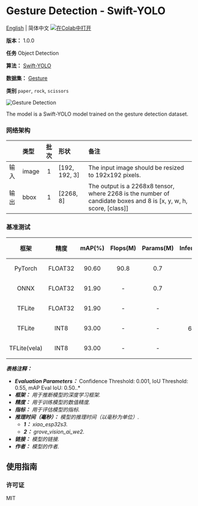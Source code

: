 # Gesture Detection - Swift-YOLO

[English](../en/Gesture_Detection_Swift-YOLO_192.md) | 简体中文 [![在Colab中打开](https://colab.research.google.com/assets/colab-badge.svg)](https://colab.research.google.com/github/seeed-studio/sscma-model-zoo/blob/main/notebooks/zh_CN/Gesture_Detection_Swift-YOLO_192.ipynb)

**版本：** 1.0.0

**任务** Object Detection

**算法：** [Swift-YOLO](https://github.com/Seeed-Studio/ModelAssistant/blob/main/configs/swift_yolo/swift_yolo_tiny_1xb16_300e_coco.py)

**数据集：** [Gesture](https://universe.roboflow.com/rsp/paper-aaj0p/dataset/33)

**类别** `paper`, `rock`, `scissors`

![Gesture Detection](https://files.seeedstudio.com/sscma/static/detection_gesture.png)

The model is a Swift-YOLO model trained on the gesture detection dataset.

### 网络架构

|    | 类型    |  批次  | 形状            | 备注                                                                                                               |
|:---|:------|:----:|:--------------|:-----------------------------------------------------------------------------------------------------------------|
| 输入 | image |  1   | [192, 192, 3] | The input image should be resized to 192x192 pixels.                                                             |
| 输出 | bbox  |  1   | [2268, 8]     | The output is a 2268x8 tensor, where 2268 is the number of candidate boxes and 8 is [x, y, w, h, score, [class]] |
### 基准测试

|      框架      |   精度    |  mAP(%)  |  Flops(M)  |  Params(M)  |    Inference(ms)    |                                                                             下载                                                                             |      作者      |
|:------------:|:-------:|:--------:|:----------:|:-----------:|:-------------------:|:----------------------------------------------------------------------------------------------------------------------------------------------------------:|:------------:|
|   PyTorch    | FLOAT32 |  90.60   |    90.8    |     0.7     |          -          |     [链接](https://files.seeedstudio.com/sscma/model_zoo/detection/gesture/swift_yolo_1xb16_300e_coco_sha1_adda465db843aae8384c90c82e223c2cd931cad2.pth)     | Seeed Studio |
|     ONNX     | FLOAT32 |  91.90   |     -      |     0.7     |          -          |    [链接](https://files.seeedstudio.com/sscma/model_zoo/detection/gesture/swift_yolo_1xb16_300e_coco_sha1_6f0e8c8ad5a6eb5c9afb5f18f43063dcc065c4b8.onnx)     | Seeed Studio |
|    TFLite    | FLOAT32 |  91.90   |     -      |      -      |          -          |   [链接](https://files.seeedstudio.com/sscma/model_zoo/detection/gesture/swift_yolo_1xb16_300e_coco_sha1_54f794c25b545a1d33502e3f93a620c4cecfb1f9.tflite)    | Seeed Studio |
|    TFLite    |  INT8   |  93.00   |     -      |      -      | 642.0<sup>(1)</sup> |   [链接](https://files.seeedstudio.com/sscma/model_zoo/detection/gesture/swift_yolo_1xb16_300e_coco_sha1_8d25b2b0be2a0ea38d3fe0aca5ce3891f7aa67c5.tflite)    | Seeed Studio |
| TFLite(vela) |  INT8   |  93.00   |     -      |      -      |  47<sup>(2)</sup>   | [链接](https://files.seeedstudio.com/sscma/model_zoo/detection/gesture/swift_yolo_1xb16_300e_coco_sha1_8d25b2b0be2a0ea38d3fe0aca5ce3891f7aa67c5_vela.tflite) | Seeed Studio |

***表格注释：***

- ***Evaluation Parameters：***  Confidence Threshold: 0.001, IoU Threshold: 0.55, mAP Eval IoU: 0.50..*
- ***框架：** 用于推断模型的深度学习框架.*
- ***精度：** 用于训练模型的数值精度.*
- ***指标：** 用于评估模型的指标.*
- ***推理时间（毫秒）：** 模型的推理时间（以毫秒为单位）.*
  - ***1：** xiao_esp32s3.*
  - ***2：** grove_vision_ai_we2.*
- ***链接：** 模型的链接.*
- ***作者：** 模型的作者.*

## 使用指南

### 许可证

MIT

